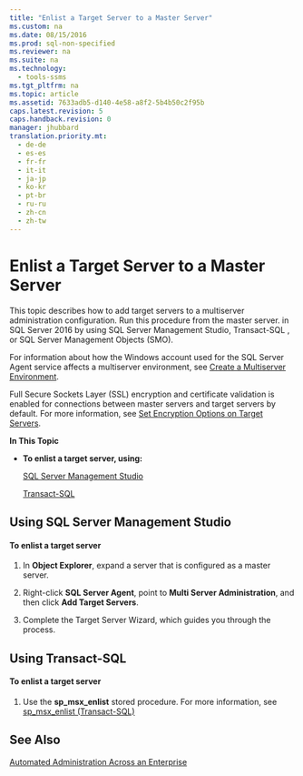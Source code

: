 ```yaml
---
title: "Enlist a Target Server to a Master Server"
ms.custom: na
ms.date: 08/15/2016
ms.prod: sql-non-specified
ms.reviewer: na
ms.suite: na
ms.technology: 
  - tools-ssms
ms.tgt_pltfrm: na
ms.topic: article
ms.assetid: 7633adb5-d140-4e58-a8f2-5b4b50c2f95b
caps.latest.revision: 5
caps.handback.revision: 0
manager: jhubbard
translation.priority.mt: 
  - de-de
  - es-es
  - fr-fr
  - it-it
  - ja-jp
  - ko-kr
  - pt-br
  - ru-ru
  - zh-cn
  - zh-tw
---
```

# Enlist a Target Server to a Master Server
This topic describes how to add target servers to a multiserver administration configuration. Run this procedure from the master server. in SQL Server 2016 by using SQL Server Management Studio,  Transact\-SQL , or SQL Server Management Objects (SMO).  
  
For information about how the Windows account used for the  SQL Server  Agent service affects a multiserver environment, see [Create a Multiserver Environment](../content/Create-a-Multiserver-Environment.md).  
  
Full Secure Sockets Layer (SSL) encryption and certificate validation is enabled for connections between master servers and target servers by default. For more information, see [Set Encryption Options on Target Servers](../content/Set-Encryption-Options-on-Target-Servers.md).  
  
**In This Topic**  
  
-   **To enlist a target server, using:**  
  
    [SQL Server Management Studio](#SSMSProcedure)  
  
    [Transact-SQL](#TsqlProcedure)  
  
## <a name="SSMSProcedure"></a>Using SQL Server Management Studio  
  
#### To enlist a target server  
  
1.  In **Object Explorer**, expand a server that is configured as a master server.  
  
2.  Right-click **SQL Server Agent**, point to **Multi Server Administration**, and then click **Add Target Servers**.  
  
3.  Complete the Target Server Wizard, which guides you through the process.  
  
## <a name="TsqlProcedure"></a>Using Transact-SQL  
  
#### To enlist a target server  
  
1.  Use the **sp_msx_enlist** stored procedure.  For more information, see [sp_msx_enlist (Transact-SQL)](assetId:///ceb3b2bc-0cc4-48d8-9bdc-6a809556e35f)  
  
## See Also  
[Automated Administration Across an Enterprise](../content/Automated-Administration-Across-an-Enterprise.md)  
  
